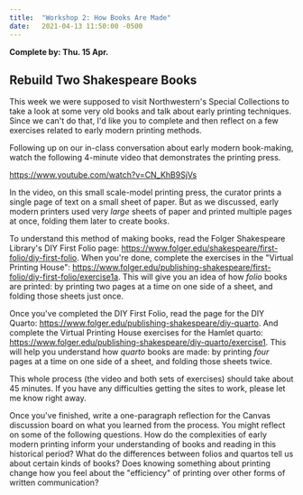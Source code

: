 ```yaml
---
title:  "Workshop 2: How Books Are Made"
date:   2021-04-13 11:50:00 -0500
---
```

**Complete by: Thu. 15 Apr.**

## Rebuild Two Shakespeare Books

This week we were supposed to visit Northwestern's Special Collections to take a look at some very old books and talk about early printing techniques. Since we can't do that, I'd like you to complete and then reflect on a few exercises related to early modern printing methods.

Following up on our in-class conversation about early modern book-making, watch the following 4-minute video that demonstrates the printing press.

<https://www.youtube.com/watch?v=CN_KhB9SjVs>

In the video, on this small scale-model printing press, the curator prints a single page of text on a small sheet of paper. But as we discussed, early modern printers used very *large* sheets of paper and printed multiple pages at once, folding them later to create books.

To understand this method of making books, read the Folger Shakespeare Library's DIY First Folio page: <https://www.folger.edu/shakespeare/first-folio/diy-first-folio>. When you're done, complete the exercises in the "Virtual Printing House": <https://www.folger.edu/publishing-shakespeare/first-folio/diy-first-folio/exercise1a>. This will give you an idea of how *folio* books are printed: by printing two pages at a time on one side of a sheet, and folding those sheets just once.

Once you've completed the DIY First Folio, read the page for the DIY Quarto: <https://www.folger.edu/publishing-shakespeare/diy-quarto>. And complete the Virtual Printing House exercises for the Hamlet quarto: <https://www.folger.edu/publishing-shakespeare/diy-quarto/exercise1>. This will help you understand how *quarto* books are made: by printing *four* pages at a time on one side of a sheet, and folding those sheets twice.

This whole process (the video and both sets of exercises) should take about 45 minutes. If you have any difficulties getting the sites to work, please let me know right away.

Once you've finished, write a one-paragraph reflection for the Canvas discussion board on what you learned from the process. You might reflect on some of the following questions. How do the complexities of early modern printing inform your understanding of books and reading in this historical period? What do the differences between folios and quartos tell us about certain kinds of books? Does knowing something about printing change how you feel about the "efficiency" of printing over other forms of written communication?
